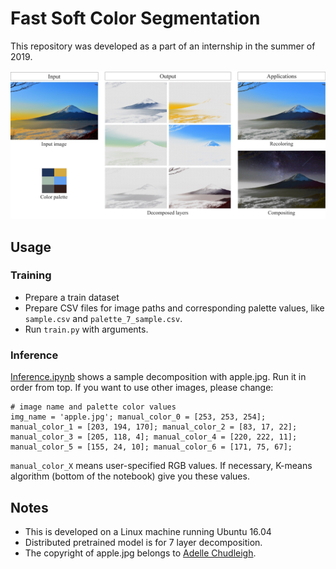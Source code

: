 # Fast Soft Color Segmentation
This repository was developed as a part of an internship in the summer of 2019.

![TeaserImage](./teaser.jpg)

## Usage
### Training
- Prepare a train dataset
- Prepare CSV files for image paths and corresponding palette values, like ```sample.csv``` and ```palette_7_sample.csv```.
- Run ```train.py``` with arguments.


### Inference
[Inference.ipynb](src/inference.ipynb) shows a sample decomposition with apple.jpg. Run it in order from top.
If you want to use other images, please change:
```
# image name and palette color values
img_name = 'apple.jpg'; manual_color_0 = [253, 253, 254]; manual_color_1 = [203, 194, 170]; manual_color_2 = [83, 17, 22]; manual_color_3 = [205, 118, 4]; manual_color_4 = [220, 222, 11]; manual_color_5 = [155, 24, 10]; manual_color_6 = [171, 75, 67];
```  

```manual_color_X``` means user-specified RGB values. If necessary, K-means algorithm (bottom of the notebook) give you these values.  

## Notes
- This is developed on a Linux machine running Ubuntu 16.04
- Distributed pretrained model is for 7 layer decomposition.
- The copyright of apple.jpg belongs to [Adelle Chudleigh](https://www.deviantart.com/gothicwolfcorpse).
